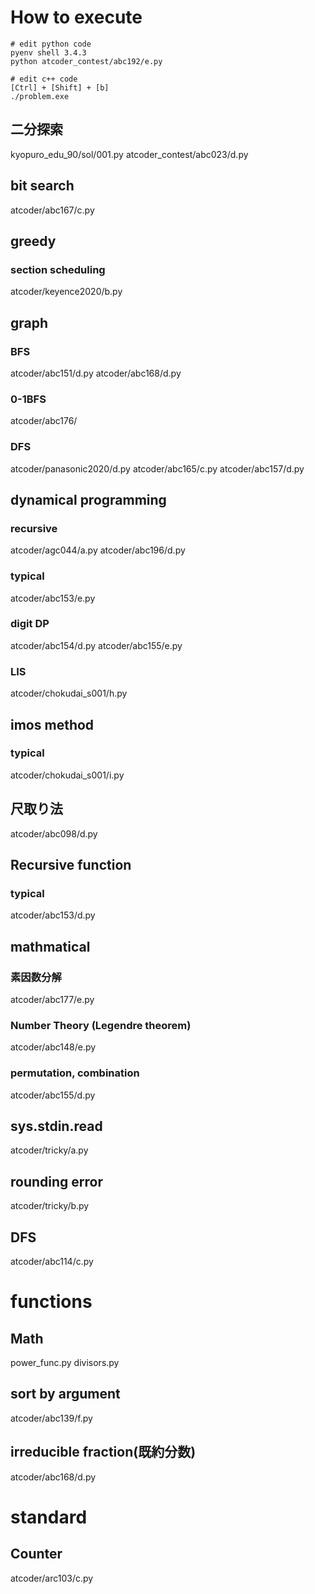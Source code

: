 # How to execute

```shell
# edit python code
pyenv shell 3.4.3
python atcoder_contest/abc192/e.py
```

```shell
# edit c++ code
[Ctrl] + [Shift] + [b]
./problem.exe
```

## 二分探索

kyopuro_edu_90/sol/001.py
atcoder_contest/abc023/d.py

## bit search

atcoder/abc167/c.py

## greedy

### section scheduling

atcoder/keyence2020/b.py

## graph

### BFS

atcoder/abc151/d.py
atcoder/abc168/d.py

### 0-1BFS

atcoder/abc176/

### DFS

atcoder/panasonic2020/d.py
atcoder/abc165/c.py
atcoder/abc157/d.py

## dynamical programming

### recursive

atcoder/agc044/a.py
atcoder/abc196/d.py

### typical

atcoder/abc153/e.py

### digit DP

atcoder/abc154/d.py
atcoder/abc155/e.py

### LIS

atcoder/chokudai_s001/h.py

## imos method

### typical

atcoder/chokudai_s001/i.py

## 尺取り法

atcoder/abc098/d.py

## Recursive function

### typical

atcoder/abc153/d.py

## mathmatical

### 素因数分解

atcoder/abc177/e.py

### Number Theory (Legendre theorem)

atcoder/abc148/e.py

### permutation, combination

atcoder/abc155/d.py

## sys.stdin.read

atcoder/tricky/a.py

## rounding error

atcoder/tricky/b.py

## DFS

atcoder/abc114/c.py

# functions

## Math

power_func.py
divisors.py

## sort by argument

atcoder/abc139/f.py

## irreducible fraction(既約分数)

atcoder/abc168/d.py

# standard

## Counter

atcoder/arc103/c.py